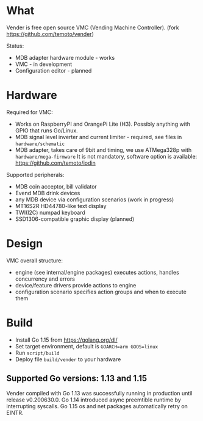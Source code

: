 # What
Vender is free open source VMC (Vending Machine Controller). (fork https://github.com/temoto/vender)

Status:
- MDB adapter hardware module - works
- VMC - in development
- Configuration editor - planned


# Hardware

Required for VMC:
- Works on RaspberryPI and OrangePi Lite (H3). Possibly anything with GPIO that runs Go/Linux.
- MDB signal level inverter and current limiter - required, see files in `hardware/schematic`
- MDB adapter, takes care of 9bit and timing, we use ATMega328p with `hardware/mega-firmware` It is not mandatory, software option is available: https://github.com/temoto/iodin

Supported peripherals:
- MDB coin acceptor, bill validator
- Evend MDB drink devices
- any MDB device via configuration scenarios (work in progress)
- MT16S2R HD44780-like text display
- TWI(I2C) numpad keyboard
- SSD1306-compatible graphic display (planned)


# Design

VMC overall structure:
- engine (see internal/engine packages) executes actions, handles concurrency and errors
- device/feature drivers provide actions to engine
- configuration scenario specifies action groups and when to execute them


# Build

- Install Go 1.15 from https://golang.org/dl/
- Set target environment, default is `GOARCH=arm GOOS=linux`
- Run `script/build`
- Deploy file `build/vender` to your hardware

## Supported Go versions: 1.13 and 1.15

Vender compiled with Go 1.13 was successfully running in production until release v0.200630.0.
Go 1.14 introduced async preemtible runtime by interrupting syscalls. Go 1.15 os and net packages automatically retry on EINTR.

